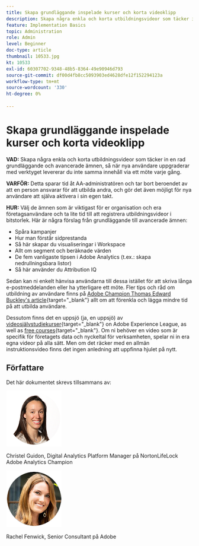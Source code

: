 ```yaml
---
title: Skapa grundläggande inspelade kurser och korta videoklipp
description: Skapa några enkla och korta utbildningsvideor som täcker in en rad grundläggande och avancerade ämnen, så när nya användare uppgraderar med verktyget levererar du inte samma innehåll via ett möte varje gång.
feature: Implementation Basics
topic: Administration
role: Admin
level: Beginner
doc-type: article
thumbnail: 10533.jpg
kt: 10533
exl-id: 60307702-9348-48b5-8364-49e90946d793
source-git-commit: df00d4fb8cc5093903ed4628dfe12f152294123a
workflow-type: tm+mt
source-wordcount: '330'
ht-degree: 0%

---
```


# Skapa grundläggande inspelade kurser och korta videoklipp

**VAD:** Skapa några enkla och korta utbildningsvideor som täcker in en rad grundläggande och avancerade ämnen, så när nya användare uppgraderar med verktyget levererar du inte samma innehåll via ett möte varje gång.

**VARFÖR:** Detta sparar tid åt AA-administratören och tar bort beroendet av att en person ansvarar för att utbilda andra, och gör det även möjligt för nya användare att själva aktivera i sin egen takt.

**HUR:** Välj de ämnen som är viktigast för er organisation och era företagsanvändare och ta lite tid till att registrera utbildningsvideor i bitstorlek. Här är några förslag från grundläggande till avancerade ämnen:

* Spåra kampanjer
* Hur man förstår sidprestanda
* Så här skapar du visualiseringar i Workspace
* Allt om segment och beräknade värden
* De fem vanligaste tipsen i Adobe Analytics (t.ex.: skapa nedrullningsbara listor)
* Så här använder du Attribution IQ

Sedan kan ni enkelt hänvisa användarna till dessa istället för att skriva långa e-postmeddelanden eller ha ytterligare ett möte. Fler tips och råd om utbildning av användare finns på [Adobe Champion Thomas Edward Buckley&#39;s article](https://experienceleague.adobe.com/docs/analytics-learn/tutorials/administration/key-admin-skills/simplify-training-users.html?lang=en){target="_blank"} allt om att förenkla och lägga mindre tid på att utbilda användare.

Dessutom finns det en uppsjö (ja, en uppsjö) av [videosjälvstudiekurser](https://experienceleague.adobe.com/docs/analytics-learn/tutorials/overview.html){target="_blank"} on Adobe Experience League, as well as [free courses](https://experienceleague.adobe.com/?lang=en#dashboard/learning){target="_blank"}. Om ni behöver en video som är specifik för företagets data och nyckeltal för verksamheten, spelar ni in era egna videor på alla sätt. Men om det räcker med en allmän instruktionsvideo finns det ingen anledning att uppfinna hjulet på nytt.

## Författare

Det här dokumentet skrevs tillsammans av:

![Christel Guidon](assets/Christel-Headshot-150.png)

Christel Guidon, Digital Analytics Platform Manager på NortonLifeLock Adobe Analytics Champion

![Rachel Fenwick](assets/Rachel-Fenwick-150.png)

Rachel Fenwick, Senior Consultant på Adobe
